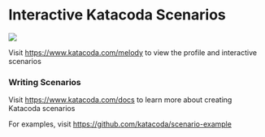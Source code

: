 # Interactive Katacoda Scenarios

[![](http://shields.katacoda.com/katacoda/melody/count.svg)](https://www.katacoda.com/melody "Get your profile on Katacoda.com")

Visit https://www.katacoda.com/melody to view the profile and interactive scenarios

### Writing Scenarios
Visit https://www.katacoda.com/docs to learn more about creating Katacoda scenarios

For examples, visit https://github.com/katacoda/scenario-example
